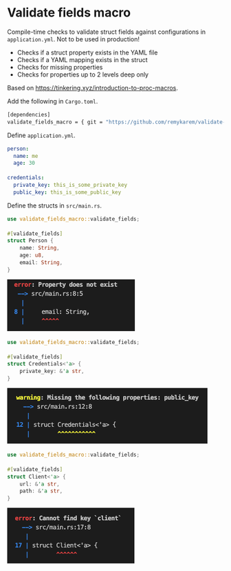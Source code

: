 # Validate fields macro

Compile-time checks to validate struct fields against configurations in `application.yml`. Not to be used in production!

* Checks if a struct property exists in the YAML file
* Checks if a YAML mapping exists in the struct
* Checks for missing properties
* Checks for properties up to 2 levels deep only

Based on https://tinkering.xyz/introduction-to-proc-macros.

Add the following in `Cargo.toml`.

```bash
[dependencies]
validate_fields_macro = { git = "https://github.com/remykarem/validate-fields-macro" }
```

Define `application.yml`.

```yml
person:
  name: me
  age: 30

credentials:
  private_key: this_is_some_private_key
  public_key: this_is_some_public_key
```

Define the structs in `src/main.rs`.

```rust
use validate_fields_macro::validate_fields;

#[validate_fields]
struct Person {
    name: String,
    age: u8,
    email: String,
}
```

![Property does not exist](./images/property-does-not-exist.png)

```rust
use validate_fields_macro::validate_fields;

#[validate_fields]
struct Credentials<'a> {
    private_key: &'a str,
}
```

![Missing properties](./images/missing-properties.png)

```rust
use validate_fields_macro::validate_fields;

#[validate_fields]
struct Client<'a> {
    url: &'a str,
    path: &'a str,
}
```

![Cannot find key](./images/cannot-find-key.png)
